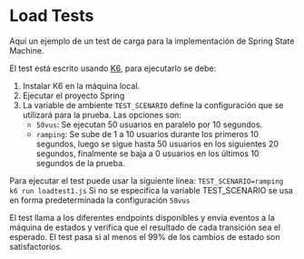 # Load Tests

Aquí un ejemplo de un test de carga para la implementación de Spring State Machine.

El test está escrito usando [K6](https://k6.io/open-source/), para ejecutarlo se debe:
1. Instalar K6 en la máquina local.
2. Ejecutar el proyecto Spring
3. La variable de ambiente `TEST_SCENARIO` define la configuración que se utilizará para la prueba.
Las opciones son:
   * `50vus`: Se ejecutan 50 usuarios en paralelo por 10 segundos.
   * `ramping`: Se sube de 1 a 10 usuarios durante los primeros 10
   segundos, luego se sigue hasta 50 usuarios en los siguientes 20
   segundos, finalmente se baja a 0 usuarios en los últimos 10 segundos de la prueba.

Para ejecutar el test puede usar la siguiente línea:
`TEST_SCENARIO=ramping k6 run loadtest1.js`
Si no se especifica la variable TEST_SCENARIO se usa en forma
predeterminada la configuración `50vus`

El test llama a los diferentes endpoints disponibles y envía eventos a la máquina de estados y verifica
que el resultado de cada transición sea el esperado.
El test pasa si al menos el 99% de los cambios de estado son satisfactorios.


